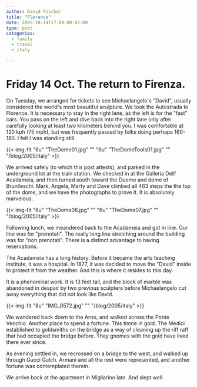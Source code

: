 ```yaml
---
author: David Fischer
title: "Florence"
date: 2005-10-14T17:00:00-07:00
type: post
categories:
  - family
  - travel
  - italy

---
```


Friday 14 Oct. The return to Firenza.
=====================================

On Tuesday, we arranged for tickets to see Michaelangelo's "David", usually considered the world's most beautiful sculpture. We took the Autostrada to Florence. It is necessary to stay in the right lane, as the left is for the "fast" cars. You pass on the left and dive back into the right lane only after carefully looking at least two kilometers behind you. I was comfortable at 120 kph (75 mph), but was frequently passed by folks doing perhaps 160-180. I felt I was standing still.

<!--more-->

{{< img-fit
    "6u" "TheDome01.jpg" ""
    "6u" "TheDomeTools01.jpg" ""
    "/blog/2005/italy" >}}

We arrived safely (to which this post attests), and parked in the underground lot at the train station. We checked in at the Galleria Dell' Acadameia, and then turned south toward the Duomo and dome of Brunlleschi. Mark, Angela, Marty and Dave climbed all 463 steps the the top of the dome, and we have the photographs to prove it. It is absolutely marvelous.

{{< img-fit
    "6u" "TheDome06.jpg" ""
    "6u" "TheDome07.jpg" ""
    "/blog/2005/italy" >}}

Following lunch, we meandered back to the Acadameia and got in line. Our line was for "prenotati". The really long line stretching around the building was for "non prenotati". There is a distinct advantage to having reservations.

The Acadameia has a long history. Before it became the arts teaching institute, it was a hospital. In 1877, it was decided to move the "David" inside to protect it from the weather. And this is where it resides to this day.

It is a phenominal work. It is 13 feet tall, and the block of marble was abandoned in despair by two previous sculpters before Michaelangelo cut away everything that did not look like David.

{{< img-fit
    "8u" "IMG_0572.jpg" ""
    "/blog/2005/italy" >}}

We wandered back down to the Arno, and walked across the Ponte Vecchio. Another place to spend a fortune. This timne in gold. The Medici established to goldsmiths on the bridge as a way of cleaning up the riff raff that had occupied the bridge before. They gnomes with the gold have lived there ever since.

As evening settled in, we recrossed on a bridge to the west, and walked up through Gucci Gulch. Armani and all the rest were represented, and another fortune was contemplated therein.

We arrive back at the apartment in Migliarino late. And slept well.


